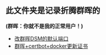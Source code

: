 ## 此文件夹是记录折腾群晖的
**(群晖：你就不是我的正常用户！)**
+ [改群晖DSM的默认端口](ChangeSynologyNginxPoint.md)
+ [群晖+certbot+docker更新证书](UpdateSynoCertByDocker.md)
